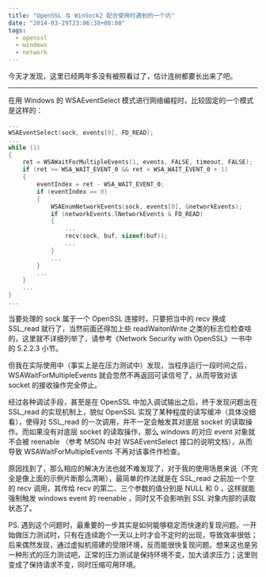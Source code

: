 ```yaml
---
title: "OpenSSL 与 WinSock2 配合使用时遇到的一个坑"
date: "2014-03-29T23:06:38+08:00"
tags:
  - openssl
  - windows
  - network
---
```


今天才发现，这里已经两年多没有被照看过了，估计连树都要长出来了吧。

-----

在用 Windows 的 WSAEventSelect 模式进行网络编程时，比较固定的一个模式是这样的：

<!--more-->

``` c
...
WSAEventSelect(sock, events[0], FD_READ);
...
while (1)
{
    ret = WSAWaitForMultipleEvents(1, events, FALSE, timeout, FALSE);
    if (ret >= WSA_WAIT_EVENT_0 && ret < WSA_WAIT_EVENT_0 + 1)
    {
        eventIndex = ret - WSA_WAIT_EVENT_0;
        if (eventIndex == 0)
        {
            WSAEnumNetworkEvents(sock, events[0], &networkEvents);
            if (networkEvents.lNetworkEvents & FD_READ)
            {
                ...
                recv(sock, buf, sizeof(buf));
                ...
            }
            ...
        }
        ...
    }
    ...
}
...
```

当要处理的 sock 属于一个 OpenSSL 连接时，只要把当中的 recv 换成 SSL\_read 就行了，当然前面还得加上些 readWaitonWrite 之类的标志位检查啥的，这里就不详细列举了，请参考《Network Security with OpenSSL》一书中的 5.2.2.3 小节。

但我在实际使用中（事实上是在压力测试中）发现，当程序运行一段时间之后，WSAWaitForMultipleEvents 就会忽然不再返回可读信号了，从而导致对该 socket 的接收操作完全停止。

经过各种调试手段，甚至是在 OpenSSL 中加入调试输出之后，终于发现问题出在 SSL\_read 的实现机制上，貌似 OpenSSL 实现了某种程度的读写缓冲（具体没细看），使得对 SSL\_read 的一次调用，并不一定会触发其对底层 socket 的读取操作。而如果没有对底层 socket 的读取操作，那么 windows 的对应 event 对象就不会被 reenable （参考 MSDN 中对 WSAEventSelect 接口的说明文档），从而导致 WSAWaitForMultipleEvents 不再对该事件作检查。

原因找到了，那么相应的解决方法也就不难发现了，对于我的使用场景来说（不完全是像上面的示例片断那么清晰），最简单的作法就是在 SSL\_read 之前加一个空的 recv 调用，其传给 recv 的第二、三个参数的值分别是 NULL 和 0 ，这样就能强制触发 windows event 的 reenable ，同时又不会影响到 SSL 对象内部的读取状态了。

PS. 遇到这个问题时，最重要的一步其实是如何能够稳定而快速的复现问题。一开始做压力测试时，只有在连续跑个一天以上时才会不定时的出现，导致效率很低；后来偶然发现，通过虚拟机搭建的受限环境，反而能很快复现问题。想来这也是另一种形式的压力测试吧，正常的压力测试是保持环境不变，加大请求压力；这里则变成了保持请求不变，同时压缩可用环境。
